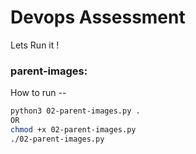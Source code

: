 # Devops Assessment
Lets Run it !

### parent-images:
How to run --
```sh
python3 02-parent-images.py .
OR
chmod +x 02-parent-images.py
./02-parent-images.py
```

